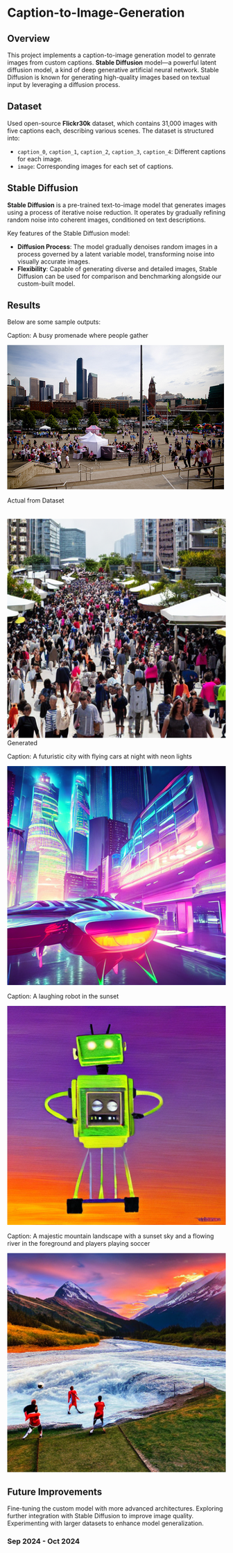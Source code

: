 # Caption-to-Image-Generation

## Overview
This project implements a caption-to-image generation model to genrate images from custom captions. **Stable Diffusion** model—a powerful latent diffusion model, a kind of deep generative artificial neural network. Stable Diffusion is known for generating high-quality images based on textual input by leveraging a diffusion process.

## Dataset
Used open-source **Flickr30k** dataset, which contains 31,000 images with five captions each, describing various scenes. 
The dataset is structured into:
- `caption_0`, `caption_1`, `caption_2`, `caption_3`, `caption_4`: Different captions for each image.
- `image`: Corresponding images for each set of captions.

## Stable Diffusion
**Stable Diffusion** is a pre-trained text-to-image model that generates images using a process of iterative noise reduction. It operates by gradually refining random noise into coherent images, conditioned on text descriptions. 

Key features of the Stable Diffusion model:
- **Diffusion Process**: The model gradually denoises random images in a process governed by a latent variable model, transforming noise into visually accurate images.
- **Flexibility**: Capable of generating diverse and detailed images, Stable Diffusion can be used for comparison and benchmarking alongside our custom-built model.

## Results
Below are some sample outputs:

Caption: A busy promenade where people gather
<p float ="left"> 
  <img src="Output/(Actual) A busy promenade where people gather.PNG"/><figcaption>Actual from Dataset</figcaption>
  <br><br><img src="Output/A busy promenade where people gather.PNG"/> <figcaption>Generated</figcaption>
</p>

Caption: A futuristic city with flying cars at night with neon lights
<p align="center">
  <img src="Output/A futuristic city with flying cars at night with neon lights.PNG"/>
</p>

Caption: A laughing robot in the sunset
<p align="center">
  <img src="Output/A laughing robot in the sunset.PNG"/>
</p>

Caption: A majestic mountain landscape with a sunset sky and a flowing river in the foreground and players playing soccer
<p align="center">
  <img src="Output/A majestic mountain landscape with a sunset sky and a flowing river in the foreground and players playing soccer.PNG"/>
</p>

## Future Improvements
Fine-tuning the custom model with more advanced architectures.
Exploring further integration with Stable Diffusion to improve image quality.
Experimenting with larger datasets to enhance model generalization.

### Sep 2024 - Oct 2024
